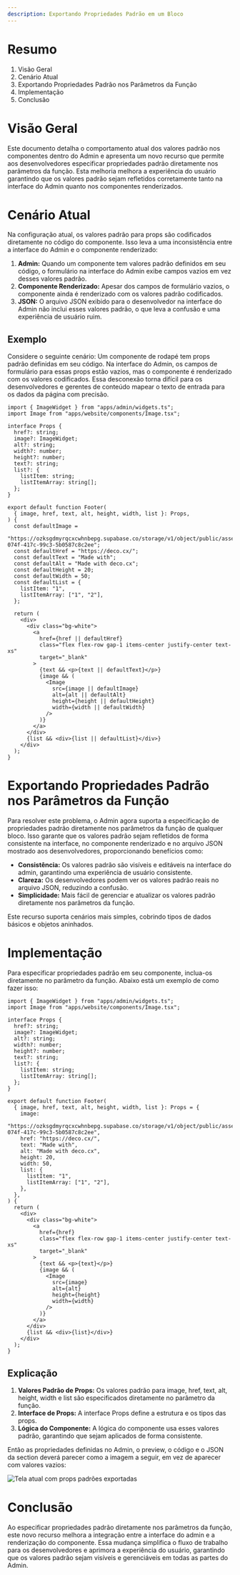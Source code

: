 ```yaml
---
description: Exportando Propriedades Padrão em um Bloco
---
```


# Resumo

1. Visão Geral
2. Cenário Atual
3. Exportando Propriedades Padrão nos Parâmetros da Função
4. Implementação
5. Conclusão

# Visão Geral

Este documento detalha o comportamento atual dos valores padrão nos componentes
dentro do Admin e apresenta um novo recurso que permite aos desenvolvedores
especificar propriedades padrão diretamente nos parâmetros da função. Esta
melhoria melhora a experiência do usuário garantindo que os valores padrão sejam
refletidos corretamente tanto na interface do Admin quanto nos componentes
renderizados.

# Cenário Atual

Na configuração atual, os valores padrão para props são codificados diretamente
no código do componente. Isso leva a uma inconsistência entre a interface do
Admin e o componente renderizado:

1. **Admin:** Quando um componente tem valores padrão definidos em seu código, o
   formulário na interface do Admin exibe campos vazios em vez desses valores
   padrão.
2. **Componente Renderizado:** Apesar dos campos de formulário vazios, o
   componente ainda é renderizado com os valores padrão codificados.
3. **JSON:** O arquivo JSON exibido para o desenvolvedor na interface do Admin
   não inclui esses valores padrão, o que leva a confusão e uma experiência de
   usuário ruim.

## Exemplo

Considere o seguinte cenário: Um componente de rodapé tem props padrão definidas
em seu código. Na interface do Admin, os campos de formulário para essas props
estão vazios, mas o componente é renderizado com os valores codificados. Essa
desconexão torna difícil para os desenvolvedores e gerentes de conteúdo mapear o
texto de entrada para os dados da página com precisão.

```tsx
import { ImageWidget } from "apps/admin/widgets.ts";
import Image from "apps/website/components/Image.tsx";

interface Props {
  href?: string;
  image?: ImageWidget;
  alt?: string;
  width?: number;
  height?: number;
  text?: string;
  list?: {
    listItem: string;
    listItemArray: string[];
  };
}

export default function Footer(
  { image, href, text, alt, height, width, list }: Props,
) {
  const defaultImage =
    "https://ozksgdmyrqcxcwhnbepg.supabase.co/storage/v1/object/public/assets/4959/d7aa9290-074f-417c-99c3-5b0587c8c2ee";
  const defaultHref = "https://deco.cx/";
  const defaultText = "Made with";
  const defaultAlt = "Made with deco.cx";
  const defaultHeight = 20;
  const defaultWidth = 50;
  const defaultList = {
    listItem: "1",
    listItemArray: ["1", "2"],
  };

  return (
    <div>
      <div class="bg-white">
        <a
          href={href || defaultHref}
          class="flex flex-row gap-1 items-center justify-center text-xs"
          target="_blank"
        >
          {text && <p>{text || defaultText}</p>}
          {image && (
            <Image
              src={image || defaultImage}
              alt={alt || defaultAlt}
              height={height || defaultHeight}
              width={width || defaultWidth}
            />
          )}
        </a>
      </div>
      {list && <div>{list || defaultList}</div>}
    </div>
  );
}
```

# Exportando Propriedades Padrão nos Parâmetros da Função

Para resolver este problema, o Admin agora suporta a especificação de
propriedades padrão diretamente nos parâmetros da função de qualquer bloco. Isso
garante que os valores padrão sejam refletidos de forma consistente na
interface, no componente renderizado e no arquivo JSON mostrado aos
desenvolvedores, proporcionando benefícios como:

- **Consistência:** Os valores padrão são visíveis e editáveis na interface do
  admin, garantindo uma experiência de usuário consistente.
- **Clareza:** Os desenvolvedores podem ver os valores padrão reais no arquivo
  JSON, reduzindo a confusão.
- **Simplicidade:** Mais fácil de gerenciar e atualizar os valores padrão
  diretamente nos parâmetros da função.

Este recurso suporta cenários mais simples, cobrindo tipos de dados básicos e
objetos aninhados.

# Implementação

Para especificar propriedades padrão em seu componente, inclua-os diretamente no
parâmetro da função. Abaixo está um exemplo de como fazer isso:

```tsx
import { ImageWidget } from "apps/admin/widgets.ts";
import Image from "apps/website/components/Image.tsx";

interface Props {
  href?: string;
  image?: ImageWidget;
  alt?: string;
  width?: number;
  height?: number;
  text?: string;
  list?: {
    listItem: string;
    listItemArray: string[];
  };
}

export default function Footer(
  { image, href, text, alt, height, width, list }: Props = {
    image:
      "https://ozksgdmyrqcxcwhnbepg.supabase.co/storage/v1/object/public/assets/4959/d7aa9290-074f-417c-99c3-5b0587c8c2ee",
    href: "https://deco.cx/",
    text: "Made with",
    alt: "Made with deco.cx",
    height: 20,
    width: 50,
    list: {
      listItem: "1",
      listItemArray: ["1", "2"],
    },
  },
) {
  return (
    <div>
      <div class="bg-white">
        <a
          href={href}
          class="flex flex-row gap-1 items-center justify-center text-xs"
          target="_blank"
        >
          {text && <p>{text}</p>}
          {image && (
            <Image
              src={image}
              alt={alt}
              height={height}
              width={width}
            />
          )}
        </a>
      </div>
      {list && <div>{list}</div>}
    </div>
  );
}
```

## Explicação

1. **Valores Padrão de Props:** Os valores padrão para image, href, text, alt,
   height, width e list são especificados diretamente no parâmetro da função.
2. **Interface de Props:** A interface Props define a estrutura e os tipos das
   props.
3. **Lógica do Componente:** A lógica do componente usa esses valores padrão,
   garantindo que sejam aplicados de forma consistente.

Então as propriedades definidas no Admin, o preview, o código e o JSON da
section deverá parecer como a imagem a seguir, em vez de aparecer com valores
vazios:

![Tela atual com props padrões exportadas](/docs/exporting-default-props/export-default-props-example.png)

# Conclusão

Ao especificar propriedades padrão diretamente nos parâmetros da função, este
novo recurso melhora a integração entre a interface do admin e a renderização do
componente. Essa mudança simplifica o fluxo de trabalho para os desenvolvedores
e aprimora a experiência do usuário, garantindo que os valores padrão sejam
visíveis e gerenciáveis em todas as partes do Admin.
